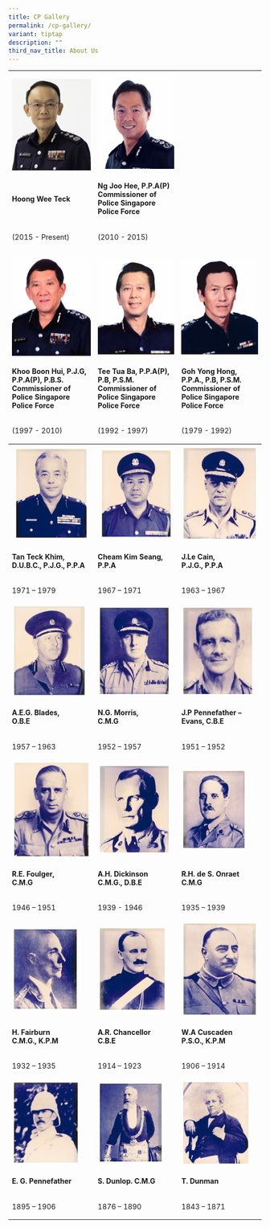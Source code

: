 ```yaml
---
title: CP Gallery
permalink: /cp-gallery/
variant: tiptap
description: ""
third_nav_title: About Us
---
```

<table style="minWidth: 75px">
<colgroup>
<col>
<col>
<col>
</colgroup>
<tbody>
<tr>
<td rowspan="1" colspan="1">
<p></p>
<div class="isomer-image-wrapper">
<img style="width: 100%" height="auto" width="100%" alt="Hoong Wee Teck" src="/images/CP/Hoong_Wee_Teck__2015___Present_.jpg">
</div>
</td>
<td rowspan="1" colspan="1">
<div class="isomer-image-wrapper">
<img style="width: 100%" height="auto" width="100%" alt="Ng Joo Hee, P.P.A(P) Commissioner of Police Singapore Police Force" src="/images/CP/Ng_Joo_Hee__P_P_A_P__Commissioner_of_Police_Singapore_Police_Force__2010___2015_.jpg">
</div>
</td>
<td rowspan="1" colspan="1">
<p></p>
</td>
</tr>
<tr>
<td rowspan="1" colspan="1">
<p><strong>Hoong Wee Teck</strong>
</p>
</td>
<td rowspan="1" colspan="1">
<p><strong>Ng Joo Hee, P.P.A(P) Commissioner of Police Singapore Police Force</strong>
</p>
</td>
<td rowspan="1" colspan="1">
<p></p>
</td>
</tr>
<tr>
<td rowspan="1" colspan="1">
<p>(2015 - Present)</p>
</td>
<td rowspan="1" colspan="1">
<p>(2010 - 2015)</p>
</td>
<td rowspan="1" colspan="1">
<p></p>
</td>
</tr>
<tr>
<td rowspan="1" colspan="1">
<p></p>
<div class="isomer-image-wrapper">
<img style="width: 100%" height="auto" width="100%" alt="Khoo Boon Hui, P.J.G, P.P.A(P), P.B.S. Commissioner of Police Singapore Police Force" src="/images/CP/Khoo_Boon_Hui__P_J_G__P_P_A_P___P_B_S__Commissioner_of_Police_Singapore_Police_Force__1997___2010_.jpg">
</div>
</td>
<td rowspan="1" colspan="1">
<p></p>
<div class="isomer-image-wrapper">
<img style="width: 100%" height="auto" width="100%" alt="Tee Tua Ba, P.P.A(P), P.B, P.S.M. Commissioner of Police Singapore Police Force" src="/images/CP/Tee_Tua_Ba__P_P_A_P___P_B__P_S_M__Commissioner_of_Police_Singapore_Police_Force__1992___1997_.jpg">
</div>
</td>
<td rowspan="1" colspan="1">
<p></p>
<div class="isomer-image-wrapper">
<img style="width: 100%" height="auto" width="100%" alt="Goh Yong Hong, P.P.A., P.B, P.S.M. Commissioner of Police Singapore Police Force" src="/images/CP/Goh_Yong_Hong__P_P_A___P_B__P_S_M__Commissioner_of_Police_Singapore_Police_Force__1979___1992_.jpg">
</div>
</td>
</tr>
<tr>
<td rowspan="1" colspan="1">
<p><strong>Khoo Boon Hui, P.J.G, P.P.A(P), P.B.S. Commissioner of Police Singapore Police Force</strong>
</p>
</td>
<td rowspan="1" colspan="1">
<p><strong>Tee Tua Ba, P.P.A(P), P.B, P.S.M. Commissioner of Police Singapore Police Force</strong>
</p>
</td>
<td rowspan="1" colspan="1">
<p><strong>Goh Yong Hong, P.P.A., P.B, P.S.M. Commissioner of Police Singapore Police Force</strong>
</p>
</td>
</tr>
<tr>
<td rowspan="1" colspan="1">
<p>(1997 - 2010)</p>
</td>
<td rowspan="1" colspan="1">
<p>(1992 - 1997)</p>
</td>
<td rowspan="1" colspan="1">
<p>(1979 - 1992)</p>
</td>
</tr>
<tr>
<th rowspan="1" colspan="1">
<div class="isomer-image-wrapper">
<img style="width: 95%;" height="auto" width="100%" alt="Tan Teck Khim" src="/images/CP/Tan_Teck_Khim__D_U_B_C___P_J_G___P_P_A__Commissioner_of_Police_Singapore_Police_Force__1971___1972_.jpg">
</div>
</th>
<th rowspan="1" colspan="1">
<div class="isomer-image-wrapper">
<img style="width: 95%;" height="auto" width="100%" alt="Cheam Kim" src="/images/CP/Cheam_Kim_Seang__P_P_A_Commissioner_of_Police_Singapore_Police_Force__1967___1971_.jpg">
</div>
</th>
<th rowspan="1" colspan="1">
<div class="isomer-image-wrapper">
<img style="width: 100%" height="auto" width="100%" alt="J.Le Cain" src="/images/CP/J_Le_Cain__P_J_G___P_P_A_Commissioner_of_Police_Singapore_Police_Force__1963___1967_.jpg">
</div>
</th>
</tr>
<tr>
<td rowspan="1" colspan="1">
<p><strong>Tan Teck Khim, </strong>
<br><strong>D.U.B.C., P.J.G., P.P.A</strong>
</p>
</td>
<td rowspan="1" colspan="1">
<p><strong>Cheam Kim Seang, </strong>
<br><strong>P.P.A</strong>
</p>
</td>
<td rowspan="1" colspan="1">
<p><strong>J.Le Cain, </strong>
<br><strong>P.J.G., P.P.A</strong>
</p>
</td>
</tr>
<tr>
<td rowspan="1" colspan="1">
<p>1971 – 1979</p>
</td>
<td rowspan="1" colspan="1">
<p>1967 – 1971</p>
</td>
<td rowspan="1" colspan="1">
<p>1963 – 1967</p>
</td>
</tr>
<tr>
<td rowspan="1" colspan="1">
<div class="isomer-image-wrapper">
<img style="width: 95%;" height="auto" width="100%" alt="A.E.G. Blades" src="/images/CP/A_E_G__Blades__O_B_E_Commissioner_of_Police_Singapore_Police_Force__1957___1963_.jpg">
</div>
</td>
<td rowspan="1" colspan="1">
<div class="isomer-image-wrapper">
<img style="width: 95%;" height="auto" width="100%" alt="N.G. Morris" src="/images/CP/N_G_Morris__C_M_G_Commissioner_of_Police_Singapore_Police_Force__1952___1957_.jpg">
</div>
</td>
<td rowspan="1" colspan="1">
<div class="isomer-image-wrapper">
<img style="width: 95%;" height="auto" width="100%" alt="J.P. Pennefather" src="/images/CP/J_P__Pennefather___Evans__C_B_E_Commissioner_of_Police_Singapore_Police_Force__1951___1952_.jpg">
</div>
</td>
</tr>
<tr>
<td rowspan="1" colspan="1">
<p><strong>A.E.G. Blades, </strong>
<br><strong>O.B.E</strong>
</p>
</td>
<td rowspan="1" colspan="1">
<p><strong>N.G. Morris, </strong>
<br><strong>C.M.G</strong>
</p>
</td>
<td rowspan="1" colspan="1">
<p><strong>J.P Pennefather – </strong>
<br><strong>Evans, C.B.E</strong>
</p>
</td>
</tr>
<tr>
<td rowspan="1" colspan="1">
<p>1957 – 1963</p>
</td>
<td rowspan="1" colspan="1">
<p>1952 – 1957</p>
</td>
<td rowspan="1" colspan="1">
<p>1951 – 1952</p>
</td>
</tr>
<tr>
<td rowspan="1" colspan="1">
<div class="isomer-image-wrapper">
<img style="width: 100%" height="auto" width="100%" alt="R.E. Foulger" src="/images/CP/R_E__Foulger__C_M_G_Commissioner_of_Police_Singapore_Police_Force__1946___1951_.jpg">
</div>
</td>
<td rowspan="1" colspan="1">
<div class="isomer-image-wrapper">
<img style="width: 95%;" height="auto" width="100%" alt="A.H. Dickinson" src="/images/CP/A_H__Dickinson_C_M_G___D_B_E_Inspector_General_Straits_Settlement_Police__1939___1946_.jpg">
</div>
</td>
<td rowspan="1" colspan="1">
<div class="isomer-image-wrapper">
<img style="width: 85%;" height="auto" width="100%" alt="R.H. de S Onraet" src="/images/CP/R_H__de_S__Onraet_C_M_G_Inspector_General_Straits_Settlement_Police__1935___1939_.jpg">
</div>
</td>
</tr>
<tr>
<td rowspan="1" colspan="1">
<p><strong>R.E. Foulger, </strong>
<br><strong>C.M.G</strong>
</p>
</td>
<td rowspan="1" colspan="1">
<p><strong>A.H. Dickinson </strong>
<br><strong>C.M.G., D.B.E</strong>
</p>
</td>
<td rowspan="1" colspan="1">
<p><strong>R.H. de S. Onraet </strong>
<br><strong>C.M.G</strong>
</p>
</td>
</tr>
<tr>
<td rowspan="1" colspan="1">
<p>1946 – 1951</p>
</td>
<td rowspan="1" colspan="1">
<p>1939 - 1946</p>
</td>
<td rowspan="1" colspan="1">
<p>1935 – 1939</p>
</td>
</tr>
<tr>
<td rowspan="1" colspan="1">
<div class="isomer-image-wrapper">
<img style="width: 85%;" height="auto" width="100%" alt="H. Fairburn" src="/images/CP/H__Fairburn_C_M_G___K_P_M_Inspector_General_Straits_Settlement_Police__1925___1935_.jpg">
</div>
</td>
<td rowspan="1" colspan="1">
<div class="isomer-image-wrapper">
<img style="width: 90%;" height="auto" width="100%" alt="A.R. Chancellor" src="/images/CP/A_R__Chancellor_C_B_E_Inspector_General_Straits_Settlement_Police__1914___1923_.jpg">
</div>
</td>
<td rowspan="1" colspan="1">
<div class="isomer-image-wrapper">
<img style="width: 100%" height="auto" width="100%" alt="W.A Cuscaden" src="/images/CP/W_A_Cuscaden_P_S_O___K_P_M_Inspector_General_Straits_Settlement_Police__1906___1914_.jpg">
</div>
</td>
</tr>
<tr>
<td rowspan="1" colspan="1">
<p><strong>H. Fairburn </strong>
<br><strong>C.M.G., K.P.M</strong>
</p>
</td>
<td rowspan="1" colspan="1">
<p><strong>A.R. Chancellor </strong>
<br><strong>C.B.E</strong>
</p>
</td>
<td rowspan="1" colspan="1">
<p><strong>W.A Cuscaden </strong>
<br><strong>P.S.O., K.P.M</strong>
</p>
</td>
</tr>
<tr>
<td rowspan="1" colspan="1">
<p>1932 – 1935</p>
</td>
<td rowspan="1" colspan="1">
<p>1914 – 1923</p>
</td>
<td rowspan="1" colspan="1">
<p>1906 – 1914</p>
</td>
</tr>
<tr>
<td rowspan="1" colspan="1">
<div class="isomer-image-wrapper">
<img style="width: 86%;" height="auto" width="100%" alt="E.G. Pennefather" src="/images/CP/E_G__Pennefather_Inspector_General_Straits_Settlement_Police__1895___1906_.jpg">
</div>
</td>
<td rowspan="1" colspan="1">
<div class="isomer-image-wrapper">
<img style="width: 86%;" height="auto" width="100%" alt="S. Dunlop" src="/images/CP/S__Dunlop__C_M_G_Inspector_General_Straits_Settlement_Police__1876___1890_.jpg">
</div>
</td>
<td rowspan="1" colspan="1">
<div class="isomer-image-wrapper">
<img style="width: 90%;" height="auto" width="100%" alt="T. Dunman" src="/images/CP/T__Dunman_Inspector_General_Straits_Settlement_Police__1843___1871_.jpg">
</div>
</td>
</tr>
<tr>
<td rowspan="1" colspan="1">
<p><strong>E. G. Pennefather</strong>
<br>
</p>
</td>
<td rowspan="1" colspan="1">
<p><strong>S. Dunlop. C.M.G</strong>
</p>
</td>
<td rowspan="1" colspan="1">
<p><strong>T. Dunman</strong>
</p>
</td>
</tr>
<tr>
<td rowspan="1" colspan="1">
<p>1895 – 1906</p>
</td>
<td rowspan="1" colspan="1">
<p>1876 – 1890</p>
</td>
<td rowspan="1" colspan="1">
<p>1843 – 1871</p>
</td>
</tr>
</tbody>
</table>
<p></p>